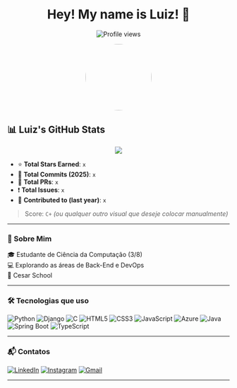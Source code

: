 <!-- README.md -->

<h1 align="center">Hey! My name is Luiz! 👋</h1>

<p align="center">
  <img src="https://komarev.com/ghpvc/?username=seuusuario&color=blue&style=flat" alt="Profile views" />
</p>

<p align="center">
  <img src="https://avatars.githubusercontent.com/u/00000000?v=4" width="150" style="border-radius: 50%;" />
</p>

## 📊 Luiz's GitHub Stats

<p align="center">
  <img src="https://github-readme-stats.vercel.app/api?username=seuusuario&show_icons=true&theme=tokyonight" />
</p>

- ⭐ **Total Stars Earned**: `x`
- 🔁 **Total Commits (2025)**: `x`
- 📌 **Total PRs**: `x`
- ❗ **Total Issues**: `x`
- 💬 **Contributed to (last year)**: `x`

> Score: `C+` _(ou qualquer outro visual que deseje colocar manualmente)_

---

### 🚀 Sobre Mim

🎓 Estudante de Ciência da Computação (3/8) <br>
💻 Explorando as áreas de Back-End e DevOps <br>
🏫 Cesar School <br>

---

### 🛠️ Tecnologias que uso

![Python](https://img.shields.io/badge/Python-3670A0?style=for-the-badge&logo=python&logoColor=white)
![Django](https://img.shields.io/badge/Django-092E20?style=for-the-badge&logo=django&logoColor=white)
![C](https://img.shields.io/badge/C-00599C?style=for-the-badge&logo=c&logoColor=white)
![HTML5](https://img.shields.io/badge/HTML5-E34F26?style=for-the-badge&logo=html5&logoColor=white)
![CSS3](https://img.shields.io/badge/CSS3-1572B6?style=for-the-badge&logo=css3&logoColor=white)
![JavaScript](https://img.shields.io/badge/JavaScript-323330?style=for-the-badge&logo=javascript&logoColor=F7DF1E)
![Azure](https://img.shields.io/badge/Azure-0078D4?style=for-the-badge&logo=microsoftazure&logoColor=white)
![Java](https://img.shields.io/badge/Java-ED8B00?style=for-the-badge&logo=java&logoColor=white)
![Spring Boot](https://img.shields.io/badge/Spring_Boot-6DB33F?style=for-the-badge&logo=springboot&logoColor=white)
![TypeScript](https://img.shields.io/badge/TypeScript-007ACC?style=for-the-badge&logo=typescript&logoColor=white)

---

### 📬 Contatos

[![LinkedIn](https://img.shields.io/badge/LinkedIn-0A66C2?style=for-the-badge&logo=linkedin&logoColor=white)](www.linkedin.com/in/luiz-felipe-andreto-nogueira-b983132b7)
[![Instagram](https://img.shields.io/badge/Instagram-E4405F?style=for-the-badge&logo=instagram&logoColor=white)]([https://instagram.com/seuusuario](https://www.instagram.com/luiz.nogueira__/))
[![Gmail](https://img.shields.io/badge/Gmail-D14836?style=for-the-badge&logo=gmail&logoColor=white)](mailto:luiz.nogplus@gmail.com)

---

